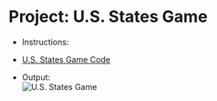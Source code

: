 # Project: U.S. States Game
- Instructions:<br>

- [U.S. States Game Code](main.py)

- Output:<br>
![U.S. States Game](../assets/img/25_project.png)
